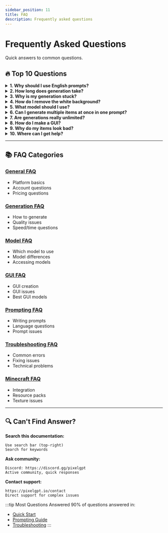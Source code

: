 ```yaml
---
sidebar_position: 11
title: FAQ
description: Frequently asked questions
---
```


# Frequently Asked Questions

Quick answers to common questions.

## 🔥 Top 10 Questions

<details>
<summary><strong>1. Why should I use English prompts?</strong></summary>

AI was trained primarily on English text. Other languages produce 50-70% worse results.

**Always use English** for best quality.

[See language guide →](../prompting/effective-prompting/use-english)

</details>

<details>
<summary><strong>2. How long does generation take?</strong></summary>

**Free users:** 1-3 minutes  
**Premium users:** 30s-1 minute  
**GUIs:** 2-4 minutes  
**Batch:** Hours (depending on size)

**If stuck >5 minutes:** Click Delete 6 times and retry.

</details>

<details>
<summary><strong>3. Why is my generation stuck?</strong></summary>

**Solution:** Click "Delete" button **6 times** rapidly, then regenerate.

**Causes:** Queue stuck, server busy, request lost.

</details>

<details>
<summary><strong>4. How do I remove the white background?</strong></summary>

**Use Grid Editor:**
1. Click "Grid" button
2. Click magic wand tool (🪄)
3. Click white areas
4. They become transparent

[Complete guide →](../quick-start/remove-background-quick)

</details>

<details>
<summary><strong>5. What model should I use?</strong></summary>

**Free:** Baby 16px v1  
**Premium items:** ultra 16 basic v2  
**Best items:** ultimate extreme mc item 16 v3  
**Best GUI:** ultimate extreme mc any gui v4 or orion pro ultra top hq gui v1

[Model selection guide →](../models/understanding-models/choosing-a-model)

</details>

<details>
<summary><strong>6. Can I generate multiple items at once in one prompt?</strong></summary>

**No.** One item per prompt.

❌ "sword and pickaxe"  
✅ "sword" (then generate pickaxe separately)

**Use Batch** for multiple items efficiently.

</details>

<details>
<summary><strong>7. Are generations really unlimited?</strong></summary>

**Yes** for premium plans (regular generations).

**Limits exist for:**
- Orion models (4-8/day or 256/day)
- Batch jobs (daily quota)

**Regular Home page generations:** Truly unlimited.

</details>

<details>
<summary><strong>8. How do I make a GUI?</strong></summary>

**Requirements:**
- Premium subscription ($49.99+ recommended)
- Photopea skills
- Style Selector knowledge
- Patience for iteration

[Complete GUI tutorial →](../tutorials/gui-creation/gui-complete-guide)

</details>

<details>
<summary><strong>9. Why do my items look bad?</strong></summary>

**Common causes:**

**1. Prompt not in English**
```
Fix: Translate to English
```

**2. Prompt too vague**
```
Fix: Be specific ("blue diamond sword" not "sword")
```

**3. Wrong model**
```
Fix: Use better model (Ultimate vs Baby)
```

**4. Bad luck**
```
Fix: Generate again (AI has randomness)
```

[Prompting tips →](../prompting/effective-prompting/)

</details>

<details>
<summary><strong>10. Where can I get help?</strong></summary>

**Resources:**
- This documentation
- [Discord community](https://discord.gg/pixelgpt)
- [Contact support](https://pixelgpt.io/contact)
- Public gallery (see examples)

</details>

---

## 📚 FAQ Categories

### [General FAQ](general-faq)
- Platform basics
- Account questions
- Pricing questions

### [Generation FAQ](generation-faq)
- How to generate
- Quality issues
- Speed/time questions

### [Model FAQ](model-faq)
- Which model to use
- Model differences
- Accessing models

### [GUI FAQ](gui-faq)
- GUI creation
- GUI issues
- Best GUI models

### [Prompting FAQ](prompting-faq)
- Writing prompts
- Language questions
- Prompt issues

### [Troubleshooting FAQ](troubleshooting-faq)
- Common errors
- Fixing issues
- Technical problems

### [Minecraft FAQ](minecraft-faq)
- Integration
- Resource packs
- Texture issues

---

## 🔍 Can't Find Answer?

**Search this documentation:**
```
Use search bar (top-right)
Search for keywords
```

**Ask community:**
```
Discord: https://discord.gg/pixelgpt
Active community, quick responses
```

**Contact support:**
```
https://pixelgpt.io/contact
Direct support for complex issues
```

:::tip Most Questions Answered
90% of questions answered in:
- [Quick Start](../quick-start/)
- [Prompting Guide](../prompting/)
- [Troubleshooting](../quick-start/troubleshooting-quick)
:::
